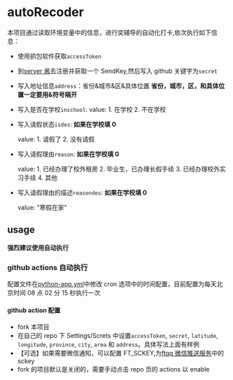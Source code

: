 # autoRecoder

本项目通过读取环境变量中的信息，进行奕辅导的自动化打卡,依次执行如下信息：

- 使用抓包软件获取`accessToken`
- 到[server 酱](https://sct.ftqq.com/)去注册并获取一个 SendKey,然后写入 github 关键字为`secret`
- 写入地址信息`address`：省份&城市&区&具体位置
  **省份，城市，区，和具体位置一定要用&符号隔开**
- 写入是否在学校`inschool`:
  value: 1. 在学校 2. 不在学校
- 写入请假状态`isdes`:
  **如果在学校填 0**

  value: 1. 请假了 2. 没有请假

- 写入请假理由`reason`:
  **如果在学校填 0**

  value: 1. 已经办理了校外租房 2. 毕业生，已办理长假手续 3. 已经办理校外实习手续 4. 其他

- 写入请假理由的描述`reasondes`:
  **如果在学校填 0**

  value: "寒假在家"

## usage

**强烈建议使用自动执行**

### github actions 自动执行

配置文件在[python-app.yml](https://github.com/TobiasHu2021/autoRepoter/blob/main/.github/workflows/python-app.yml)中修改 cron 选项中的时间配置，目前配置为每天北京时间 08 点 02 分 15 秒执行一次

#### github action 配置

- fork 本项目
- 在自己的 repo 下 Settings/Screts 中设置`accessToken`, `secret`, `latitude`, `longitude`, `province`, `city`, `area` 和 `address`。具体写法上面有样例
- 【可选】如果需要微信通知，可以配置 FT_SCKEY,为[ftqq 微信推送服务](http://sc.ftqq.com/?c=code)中的 sckey
- fork 的项目默认是关闭的，需要手动点击 repo 页的 actions 以 enable
